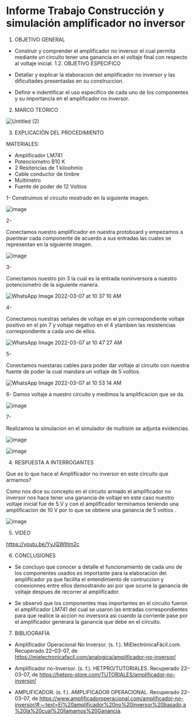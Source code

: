 # Informe Trabajo Construcción  y simulación amplificador no inversor

1. OBJETIVO GENERAL 

* Construir y comprender el amplificador no inversor  el cual permita mediante un circuito tener una ganancia en el voltaje final con respecto al voltaje inicial.
1.2. OBJETIVO ESPECIFICO 

* Detallar y explicar la elaboracion del amplificador no inversor y las dificultades presentadas en su construccion.

* Definir e indentificar el uso especifico de cada uno de los componentes y su importancia en el amplificador no inversor.

2. MARCO TEÓRICO 

![Untitled (2)](https://user-images.githubusercontent.com/93899720/156893912-d13c0441-8f12-4f54-b2ea-7ea2317fe31e.jpg)

3. EXPLICACIÓN DEL PROCEDIMIENTO

MATERIALES: 

* Amplificador LM741 
* Potenciometro B10 K 
* 2 Resitencias de 1 kiloohmio 
* Cable conductor de timbre 
* Multimetro 
* Fuente de poder de 12 Voltios

1-
Construimos el circuito mostrado en la siguiente imagen.

![image](https://user-images.githubusercontent.com/93899720/157075276-4d138bdf-1664-4abe-8c92-1d29a5326906.png)

2-
 
Conectamos nuestro amplificador en nuestra protoboard y empezamos a puentear cada componente de acuerdo a sus entradas las cuales se representan en la siguiente imagen.

![image](https://user-images.githubusercontent.com/93899720/157065581-e7e195a1-bba8-4e18-ba14-a0216d21ae30.png)

3- 

Conectamos nuestro pin 3 la cual es la entrada noninversora a nuestro potenciometro de la siguiente manera.

![WhatsApp Image 2022-03-07 at 10 37 10 AM](https://user-images.githubusercontent.com/93899720/157066222-6440b083-fa06-43e6-9624-081c3ea6c44b.jpeg)

4-

Conectamos nuestras señales de voltaje en el pin correspondiente voltaje positivo en el pin 7 y voltaje negativo en el 4 ytambien las resistencias correspondiente a cada uno de ellos.

![WhatsApp Image 2022-03-07 at 10 47 27 AM](https://user-images.githubusercontent.com/93899720/157068135-27ce7041-1850-4a4c-840a-ed3164bdaff7.jpeg)

5-

Conectamos nuestaras cables para poder dar voltaje al circuito con nuestra fuente de poder la cual mandara un voltaje de 5 voltios.

![WhatsApp Image 2022-03-07 at 10 53 14 AM](https://user-images.githubusercontent.com/93899720/157069342-99ce4431-6572-4048-8b08-5b227e316e0e.jpeg)

6- 
Damos voltaje a nuestro circuito y medimos la amplificacion que se da.

![image](https://user-images.githubusercontent.com/93899720/157069694-0411282f-3439-4cb6-a62c-5dcc78c04213.png)

7- 

Realizamos la simulacion en el simulador de multisim se adjunta evidencias.

![image](https://user-images.githubusercontent.com/93899720/157070765-45b8de66-4f4f-46e5-acc8-111e22d5e4cf.png)

![image](https://user-images.githubusercontent.com/93899720/157070813-fdd15677-e2fe-4c5a-b899-0c34e3e7d26f.png)


4. RESPUESTA A INTERROGANTES 

Que es lo que hace el Amplificador no inversor en este circuito que armamos?

Como nos dice su concepto en el circuito armado el amplificador no inversor nos hace tener una ganancia de voltaje en este caso nuestro voltaje inicial fue de 5 V y con el amplificador terminamos teniendo una amplificacion de 10 V por lo que se obtiene una ganancia de 5 voltios .

![image](https://user-images.githubusercontent.com/93899720/157069694-0411282f-3439-4cb6-a62c-5dcc78c04213.png)

5. VIDEO

https://youtu.be/YyJQWItlm2c

6. CONCLUSIONES

* Se concluyo que conocer a detalle el funcionamiento de cada uno de los componentes usados es importante para la elaboracion del amplificador ya que facilita el entendimiento de contruccion y conexionnes entre ellos demostrando asi por que ocurre la ganancia de voltaje despues de recorrer al amplificador.

* Se observó que los componentes mas importantes en el circuito fueron el amplificador LM741 del cual se usaron las entradas correspondientes para que realice la accion no inversora asi cuando la corriente pase por el amplificador generara la ganancia que debe en el circuito.

7. BIBLIOGRAFÍA

* Amplificador Operacional No Inversor. (s. f.). MiElectrónicaFácil.com. Recuperado 22–03-07, de https://mielectronicafacil.com/analogica/amplificador-no-inversor/

* Amplificador no-Inversor. (s. f.). HETPRO/TUTORIALES. Recuperado 22–03-07, de https://hetpro-store.com/TUTORIALES/amplificador-no-inversor/

* AMPLIFICADOR. (s. f.). AMPLIFICADOR OPERACIONAL. Recuperado 22–03-07, de https://www.amplificadoroperacional.com/amplificador-no-inversor/#:~:text=El%20amplificador%20no%20inversor%20basado,a%20la%20cual%20llamamos%20Ganancia.
